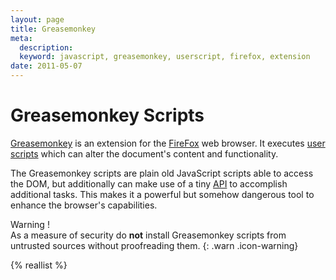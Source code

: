 ```yaml
---
layout: page
title: Greasemonkey
meta:
  description:
  keyword: javascript, greasemonkey, userscript, firefox, extension
date: 2011-05-07
---
```


# Greasemonkey Scripts

[Greasemonkey](https://addons.mozilla.org/en-US/firefox/addon/greasemonkey/) is an extension for the [FireFox](http://mozilla.com/firefox/fx/) web browser. It executes
[user scripts](http://userscripts.org/) which can alter the document's content and functionality.

The Greasemonkey scripts are plain old JavaScript scripts able to access the DOM, but additionally can make use of a tiny [API](http://wiki.greasespot.net/Greasemonkey_Manual:API)
to accomplish additional tasks. This makes it a powerful but somehow dangerous tool to enhance the browser's capabilities.

Warning !  
As a measure of security do **not** install Greasemonkey scripts from untrusted sources without proofreading them.
{: .warn .icon-warning}

{% reallist %}

